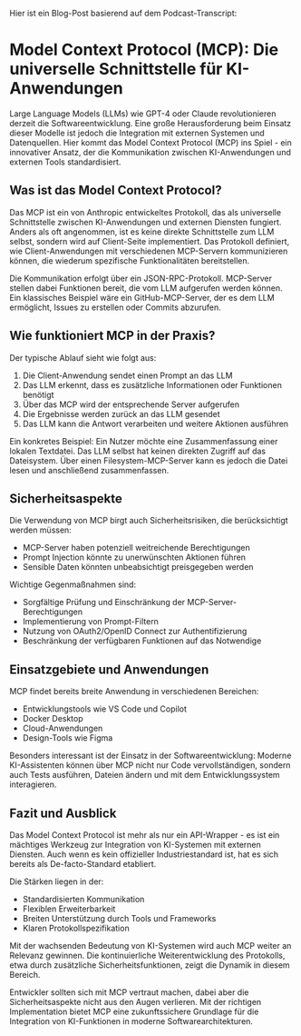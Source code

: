 Hier ist ein Blog-Post basierend auf dem Podcast-Transcript:

# Model Context Protocol (MCP): Die universelle Schnittstelle für KI-Anwendungen

Large Language Models (LLMs) wie GPT-4 oder Claude revolutionieren derzeit die Softwareentwicklung. Eine große Herausforderung beim Einsatz dieser Modelle ist jedoch die Integration mit externen Systemen und Datenquellen. Hier kommt das Model Context Protocol (MCP) ins Spiel - ein innovativer Ansatz, der die Kommunikation zwischen KI-Anwendungen und externen Tools standardisiert.

## Was ist das Model Context Protocol?

Das MCP ist ein von Anthropic entwickeltes Protokoll, das als universelle Schnittstelle zwischen KI-Anwendungen und externen Diensten fungiert. Anders als oft angenommen, ist es keine direkte Schnittstelle zum LLM selbst, sondern wird auf Client-Seite implementiert. Das Protokoll definiert, wie Client-Anwendungen mit verschiedenen MCP-Servern kommunizieren können, die wiederum spezifische Funktionalitäten bereitstellen.

Die Kommunikation erfolgt über ein JSON-RPC-Protokoll. MCP-Server stellen dabei Funktionen bereit, die vom LLM aufgerufen werden können. Ein klassisches Beispiel wäre ein GitHub-MCP-Server, der es dem LLM ermöglicht, Issues zu erstellen oder Commits abzurufen.

## Wie funktioniert MCP in der Praxis?

Der typische Ablauf sieht wie folgt aus:

1. Die Client-Anwendung sendet einen Prompt an das LLM
2. Das LLM erkennt, dass es zusätzliche Informationen oder Funktionen benötigt
3. Über das MCP wird der entsprechende Server aufgerufen
4. Die Ergebnisse werden zurück an das LLM gesendet
5. Das LLM kann die Antwort verarbeiten und weitere Aktionen ausführen

Ein konkretes Beispiel: Ein Nutzer möchte eine Zusammenfassung einer lokalen Textdatei. Das LLM selbst hat keinen direkten Zugriff auf das Dateisystem. Über einen Filesystem-MCP-Server kann es jedoch die Datei lesen und anschließend zusammenfassen.

## Sicherheitsaspekte

Die Verwendung von MCP birgt auch Sicherheitsrisiken, die berücksichtigt werden müssen:

- MCP-Server haben potenziell weitreichende Berechtigungen
- Prompt Injection könnte zu unerwünschten Aktionen führen  
- Sensible Daten könnten unbeabsichtigt preisgegeben werden

Wichtige Gegenmaßnahmen sind:

- Sorgfältige Prüfung und Einschränkung der MCP-Server-Berechtigungen
- Implementierung von Prompt-Filtern
- Nutzung von OAuth2/OpenID Connect zur Authentifizierung
- Beschränkung der verfügbaren Funktionen auf das Notwendige

## Einsatzgebiete und Anwendungen

MCP findet bereits breite Anwendung in verschiedenen Bereichen:

- Entwicklungstools wie VS Code und Copilot
- Docker Desktop
- Cloud-Anwendungen
- Design-Tools wie Figma

Besonders interessant ist der Einsatz in der Softwareentwicklung: Moderne KI-Assistenten können über MCP nicht nur Code vervollständigen, sondern auch Tests ausführen, Dateien ändern und mit dem Entwicklungssystem interagieren.

## Fazit und Ausblick

Das Model Context Protocol ist mehr als nur ein API-Wrapper - es ist ein mächtiges Werkzeug zur Integration von KI-Systemen mit externen Diensten. Auch wenn es kein offizieller Industriestandard ist, hat es sich bereits als De-facto-Standard etabliert.

Die Stärken liegen in der:
- Standardisierten Kommunikation
- Flexiblen Erweiterbarkeit
- Breiten Unterstützung durch Tools und Frameworks
- Klaren Protokollspezifikation

Mit der wachsenden Bedeutung von KI-Systemen wird auch MCP weiter an Relevanz gewinnen. Die kontinuierliche Weiterentwicklung des Protokolls, etwa durch zusätzliche Sicherheitsfunktionen, zeigt die Dynamik in diesem Bereich.

Entwickler sollten sich mit MCP vertraut machen, dabei aber die Sicherheitsaspekte nicht aus den Augen verlieren. Mit der richtigen Implementation bietet MCP eine zukunftssichere Grundlage für die Integration von KI-Funktionen in moderne Softwarearchitekturen.